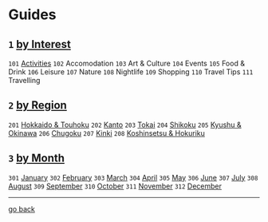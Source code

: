 # Guides

## `1` [by Interest](by%20interest/readme.md)
`101` [Activities](by%20interest/activities/readme.md)
`102` Accomodation
`103` Art & Culture
`104` Events
`105` Food & Drink
`106` Leisure
`107` Nature
`108` Nightlife
`109` Shopping
`110` Travel Tips
`111` Travelling

## `2` [by Region](by%20region/readme.md)
`201` [Hokkaido & Touhoku](by%20region/hokkaido%20and%20touhoku/readme.md)
`202` [Kanto](by%20region/kanto/readme.md)
`203` [Tokai](by%20region/tokai/readme.md)
`204` [Shikoku](by%20region/shikoku/readme.md)
`205` [Kyushu & Okinawa](by%20region/kyushu%20and%20okinawa/readme.md)
`206` [Chugoku](by%20region/chugoku/readme.md)
`207` [Kinki](by%20region/kinki/readme.md)
`208` [Koshinsetsu & Hokuriku](by%20region/koshinsetsu%20and%20hokuriku/readme.md)

## `3` [by Month](by%20month/readme.md)
`301` [January](by%20month/january/readme.md)
`302` [February](by%20month/february/readme.md)
`303` [March](by%20month/march/readme.md)
`304` [April](by%20month/april/readme.md)
`305` [May](by%20month/may/readme.md)
`306` [June](by%20month/june/readme.md)
`307` [July](by%20month/july/readme.md)
`308` [August](by%20month/august/readme.md)
`309` [September](by%20month/september/readme.md)
`310` [October](by%20month/october/readme.md)
`311` [November](by%20month/november/readme.md)
`312` [December](by%20month/december/readme.md)

---

[go back](../readme.md)

